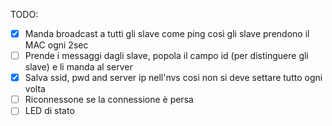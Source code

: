 TODO:
- [x] Manda broadcast a tutti gli slave come ping così gli slave prendono il MAC ogni 2sec
- [ ] Prende i messaggi dagli slave, popola il campo id (per distinguere gli slave) e li manda al server
- [x] Salva ssid, pwd and server ip nell'nvs cosi non si deve settare tutto ogni volta
- [ ] Riconnessone se la connessione è persa
- [ ] LED di stato